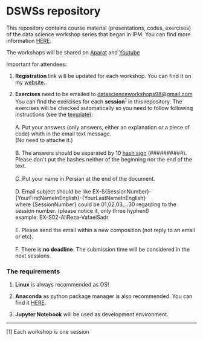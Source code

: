 # DSWSs repository

This repository contains course material (presentations, codes, exercises) of the data science workshop series that began in IPM. You can find more information [HERE](http://physics.ipm.ac.ir/~vafaei/ "VafaeiSadr's website").

The workshops will be shared on [Aparat](https://www.aparat.com/datasience) and [Youtube](https://www.youtube.com/channel/UC2ppE4804cJoCULRIgZo3VA)

Important for attendees:

  1. **Registration** link will be updated for each workshop. You can find it on my [website](http://physics.ipm.ac.ir/~vafaei/ "VafaeiSadr's website")..

  2. **Exercises** need to be emailed to <datascienceworkshops98@gmail.com>
    You can find the exercises for each **session**<sup>[1](#footnote1)</sup> in this repository. The exercises will be checked automatically so you need to follow following instructions (see the [template](./S01/answers_template)):<br/><br/>
        A. Put your answers (only answers, either an explanation or a piece of code) whith in the email text message.<br/>
            (No need to attache it.)<br/><br/>
        B. The answers should be separated by 10 [hash sign](https://en.wikipedia.org/wiki/Number_sign) (##########). 
            Please don't put the hashes neither of the beginning nor the end of the text.<br/><br/>
        C. Put your name in Persian at the end of the document.<br/><br/>
        D. Email subject should be like EX-S{SessionNumber}-{YourFirstNameInEnglish}-{YourLastNameInEnglish} <br/>
            where {SessionNumber} could be 01,02,03,...30 regarding to the session number. (please notice it, only three hyphen!)<br/>
            example: EX-S02-AliReza-VafaeiSadr<br/><br/>
        E. Please send the email within a new composition (not reply to an email or etc).<br/><br/>
        F. There is **no deadline**. The submission time will be considered in the next sessions.
           

### The requirements

  1. **Linux** is always recommended as OS! 

  2. **Anaconda** as python package manager is also recommended. 
  You can find it [HERE](https://anaconda.org/ "Anaconda website").
  
  3. **Jupyter Notebook** will be used as development environment.
  

<hr>
<a name="footnote1">[1]</a> Each workshop is one session <br/>
